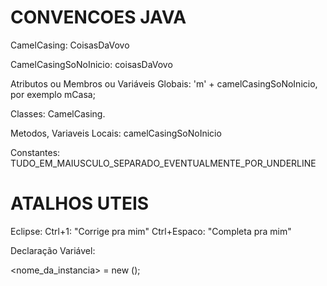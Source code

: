 CONVENCOES JAVA
===============

CamelCasing:
  CoisasDaVovo

CamelCasingSoNoInicio:
coisasDaVovo

Atributos ou Membros ou Variáveis Globais:
  'm' + camelCasingSoNoInicio, por exemplo mCasa;

Classes:
  CamelCasing.

Metodos, Variaveis Locais:
  camelCasingSoNoInicio

Constantes:
  TUDO_EM_MAIUSCULO_SEPARADO_EVENTUALMENTE_POR_UNDERLINE


ATALHOS UTEIS
=============

Eclipse:
Ctrl+1: "Corrige pra mim"
Ctrl+Espaco: "Completa pra mim"


Declaração Variável:

 <tipo> <nome_da_instancia> = new <tipo>();